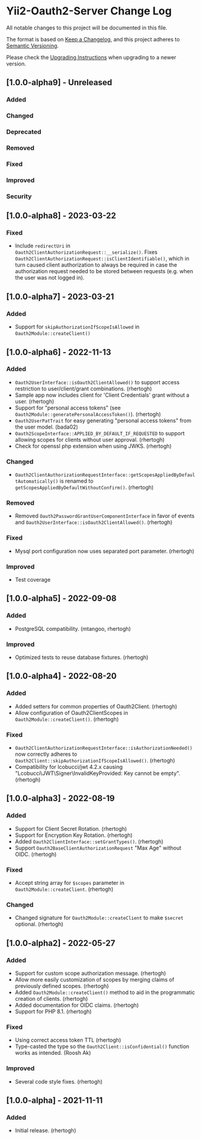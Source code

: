 Yii2-Oauth2-Server Change Log
=============================
All notable changes to this project will be documented in this file.

The format is based on [Keep a Changelog](https://keepachangelog.com/en/1.0.0/),
and this project adheres to [Semantic Versioning](https://semver.org/spec/v2.0.0.html).  

Please check the [Upgrading Instructions](UPGRADE.md) when upgrading to a newer version.  

[1.0.0-alpha9] - Unreleased
---------------------------

### Added
### Changed
### Deprecated
### Removed
### Fixed
### Improved
### Security


[1.0.0-alpha8] - 2023-03-22
---------------------------

### Fixed
- Include `redirectUri` in `Oauth2ClientAuthorizationRequest::__serialize()`.
  Fixes `Oauth2ClientAuthorizationRequest::isClientIdentifiable()`, which in turn caused client authorization to always be
  required in case the authorization request needed to be stored between requests (e.g. when the user was not logged in).


[1.0.0-alpha7] - 2023-03-21
---------------------------

### Added
- Support for `skipAuthorizationIfScopeIsAllowed` in `Oauth2Module::createClient()`


[1.0.0-alpha6] - 2022-11-13
---------------------------

### Added
- `Oauth2UserInterface::isOauth2ClientAllowed()` to support access restriction to user/client/grant combinations. (rhertogh)
- Sample app now includes client for 'Client Credentials' grant without a user. (rhertogh)
- Support for "personal access tokens" (see `Oauth2Module::generatePersonalAccessToken()`). (rhertogh)
- `Oauth2UserPatTrait` for easy generating "personal access tokens" from the user model. (bada02)
- `Oauth2ScopeInterface::APPLIED_BY_DEFAULT_IF_REQUESTED` to support allowing scopes for clients without user approval. (rhertogh)
- Check for openssl php extension when using JWKS. (rhertogh)

### Changed
- `Oauth2ClientAuthorizationRequestInterface::getScopesAppliedByDefaultAutomatically()` is renamed to `getScopesAppliedByDefaultWithoutConfirm()`. (rhertogh)
### Removed
- Removed `Oauth2PasswordGrantUserComponentInterface` in favor of events and `Oauth2UserInterface::isOauth2ClientAllowed()`. (rhertogh)

### Fixed
- Mysql port configuration now uses separated port parameter. (rhertogh)

### Improved
- Test coverage


[1.0.0-alpha5] - 2022-09-08
---------------------------

### Added
- PostgreSQL compatibility. (mtangoo, rhertogh)

### Improved
- Optimized tests to reuse database fixtures. (rhertogh)


[1.0.0-alpha4] - 2022-08-20
---------------------------

### Added
- Added setters for common properties of Oauth2Client. (rhertogh)
- Allow configuration of Oauth2ClientScopes in `Oauth2Module::createClient()`. (rhertogh)

### Fixed
- `Oauth2ClientAuthorizationRequestInterface::isAuthorizationNeeded()` now correctly adheres to `Oauth2Client::skipAuthorizationIfScopeIsAllowed()`. (rhertogh)
- Compatibility for lcobucci/jwt 4.2.x causing "Lcobucci\JWT\Signer\InvalidKeyProvided: Key cannot be empty". (rhertogh)


[1.0.0-alpha3] - 2022-08-19
---------------------------

### Added
- Support for Client Secret Rotation. (rhertogh)
- Support for Encryption Key Rotation. (rhertogh)
- Added `Oauth2ClientInterface::setGrantTypes()`. (rhertogh)
- Support `Oauth2BaseClientAuthorizationRequest` "Max Age" without OIDC. (rhertogh)

### Fixed
- Accept string array for `$scopes` parameter in `Oauth2Module::createClient`. (rhertogh)

### Changed
- Changed signature for `Oauth2Module::createClient` to make `$secret` optional. (rhertogh)


[1.0.0-alpha2] - 2022-05-27
---------------------------

### Added
- Support for custom scope authorization message. (rhertogh)
- Allow more easily customization of scopes by merging claims of previously defined scopes. (rhertogh)
- Added `Oauth2Module::createClient()` method to aid in the programmatic creation of clients. (rhertogh)
- Added documentation for OIDC claims. (rhertogh)
- Support for PHP 8.1. (rhertogh)

### Fixed
- Using correct access token TTL (rhertogh)
- Type-casted the type so the `Oauth2Client::isConfidential()` function works as intended. (Roosh Ak)

### Improved
- Several code style fixes. (rhertogh)


[1.0.0-alpha] - 2021-11-11
--------------------------

### Added
- Initial release. (rhertogh)
